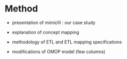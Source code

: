 # Method

<!-- quick presentation of mimicIII : our study case -->

- presentation of mimicIII : our case study

- explanation of concept mapping

- methodology of ETL and ETL mapping specifications

- modifications of OMOP model (few columns) 

